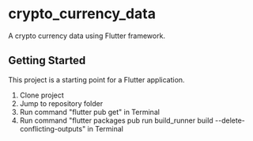 # crypto_currency_data

A crypto currency data using Flutter framework.

## Getting Started

This project is a starting point for a Flutter application.

1. Clone project
2. Jump to repository folder
3. Run command "flutter pub get" in Terminal
4. Run command "flutter packages pub run build_runner build --delete-conflicting-outputs" in Terminal

